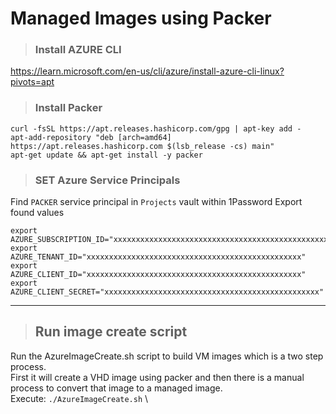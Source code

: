 # Managed Images using Packer

> ### Install AZURE CLI
https://learn.microsoft.com/en-us/cli/azure/install-azure-cli-linux?pivots=apt

> ### Install Packer
```
curl -fsSL https://apt.releases.hashicorp.com/gpg | apt-key add -
apt-add-repository "deb [arch=amd64] https://apt.releases.hashicorp.com $(lsb_release -cs) main"
apt-get update && apt-get install -y packer
```

> ### SET Azure Service Principals
Find `PACKER` service principal in `Projects` vault within 1Password
Export found values
```
export AZURE_SUBSCRIPTION_ID="xxxxxxxxxxxxxxxxxxxxxxxxxxxxxxxxxxxxxxxxxxxxxxxx"
export AZURE_TENANT_ID="xxxxxxxxxxxxxxxxxxxxxxxxxxxxxxxxxxxxxxxxxxxxxxxx"
export AZURE_CLIENT_ID="xxxxxxxxxxxxxxxxxxxxxxxxxxxxxxxxxxxxxxxxxxxxxxxx"
export AZURE_CLIENT_SECRET="xxxxxxxxxxxxxxxxxxxxxxxxxxxxxxxxxxxxxxxxxxxxxxxx"
```

--------------------------------------------------------------------------------------------------
> ## Run image create script
Run the AzureImageCreate.sh script to build VM images which is a two step process. \
First it will create a VHD image using packer and then there is a manual process to convert that image to a managed image. \
Execute: `./AzureImageCreate.sh` \
